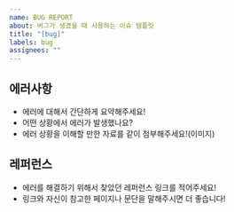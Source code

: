 ```yaml
---
name: BUG REPORT
about: 버그가 생겼을 때 사용하는 이슈 템플릿
title: "[bug]"
labels: bug
assignees: ""
---
```


## 에러사항

-   에러에 대해서 간단하게 요약해주세요!
-   어떤 상황에서 에러가 발생했나요?
-   에러 상황을 이해할 만한 자료를 같이 첨부해주세요!(이미지)

## 레퍼런스

-   에러를 해결하기 위해서 찾았던 레퍼런스 링크를 적어주세요!
-   링크와 자신이 참고한 페이지나 문단을 말해주시면 더 좋습니다!